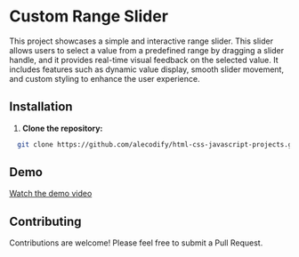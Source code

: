 # Custom Range Slider

This project showcases a simple and interactive range slider. This slider allows users to select a value from a predefined range by dragging a slider handle, and it provides real-time visual feedback on the selected value. It includes features such as dynamic value display, smooth slider movement, and custom styling to enhance the user experience.

## Installation

1. **Clone the repository:**
```bash
  git clone https://github.com/alecodify/html-css-javascript-projects.git
```

## Demo
[Watch the demo video](https://github.com/user-attachments/assets/eff334e6-bd5f-40d9-9931-b605dc36f56f)

## Contributing
Contributions are welcome! Please feel free to submit a Pull Request.